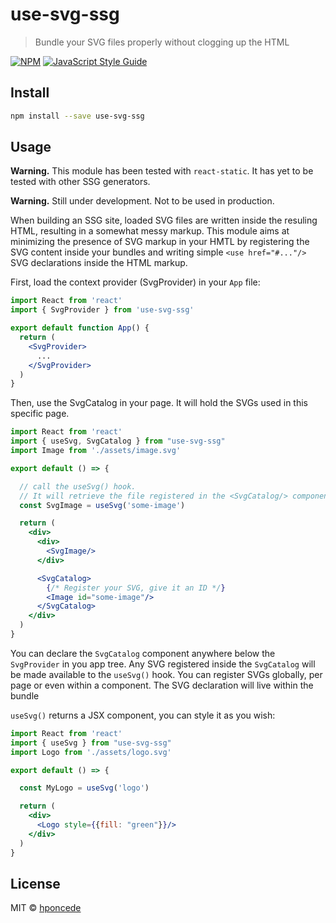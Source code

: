 # use-svg-ssg

> Bundle your SVG files properly without clogging up the HTML

[![NPM](https://img.shields.io/npm/v/use-svg-ssg.svg)](https://www.npmjs.com/package/use-svg-ssg) [![JavaScript Style Guide](https://img.shields.io/badge/code_style-standard-brightgreen.svg)](https://standardjs.com)

## Install

```bash
npm install --save use-svg-ssg
```

## Usage

**Warning.** This module has been tested with `react-static`. It has yet to be tested with other SSG generators.

**Warning.** Still under development. Not to be used in production.

When building an SSG site, loaded SVG files are written inside the resuling HTML, resulting in a somewhat messy markup. This module aims at minimizing the presence of SVG markup in your HMTL by registering the SVG content inside your bundles and writing simple `<use href="#..."/>` SVG declarations inside the HTML markup.

First, load the context provider (SvgProvider) in your `App` file:

```jsx
import React from 'react'
import { SvgProvider } from 'use-svg-ssg'

export default function App() {
  return (
    <SvgProvider>
      ...
    </SvgProvider>
  )
}
```

Then, use the SvgCatalog in your page. It will hold the SVGs used in this specific page.

```jsx
import React from 'react'
import { useSvg, SvgCatalog } from "use-svg-ssg"
import Image from './assets/image.svg'

export default () => {

  // call the useSvg() hook.
  // It will retrieve the file registered in the <SvgCatalog/> component, by its ID
  const SvgImage = useSvg('some-image')

  return (
    <div>
      <div>
        <SvgImage/>
      </div>

      <SvgCatalog>
        {/* Register your SVG, give it an ID */}
        <Image id="some-image"/>
      </SvgCatalog>
    </div>
  )
}

```

You can declare the `SvgCatalog` component anywhere below the `SvgProvider` in you app tree. Any SVG registered inside the `SvgCatalog` will be made available to the `useSvg()` hook. You can register SVGs globally, per page or even within a component. The SVG declaration will live within the bundle

`useSvg()` returns a JSX component, you can style it as you wish:

```jsx
import React from 'react'
import { useSvg } from "use-svg-ssg"
import Logo from './assets/logo.svg'

export default () => {

  const MyLogo = useSvg('logo')

  return (
    <div>
      <Logo style={{fill: "green"}}/>
    </div>
  )
}

```
## License

MIT © [hponcede](https://github.com/hponcede)
